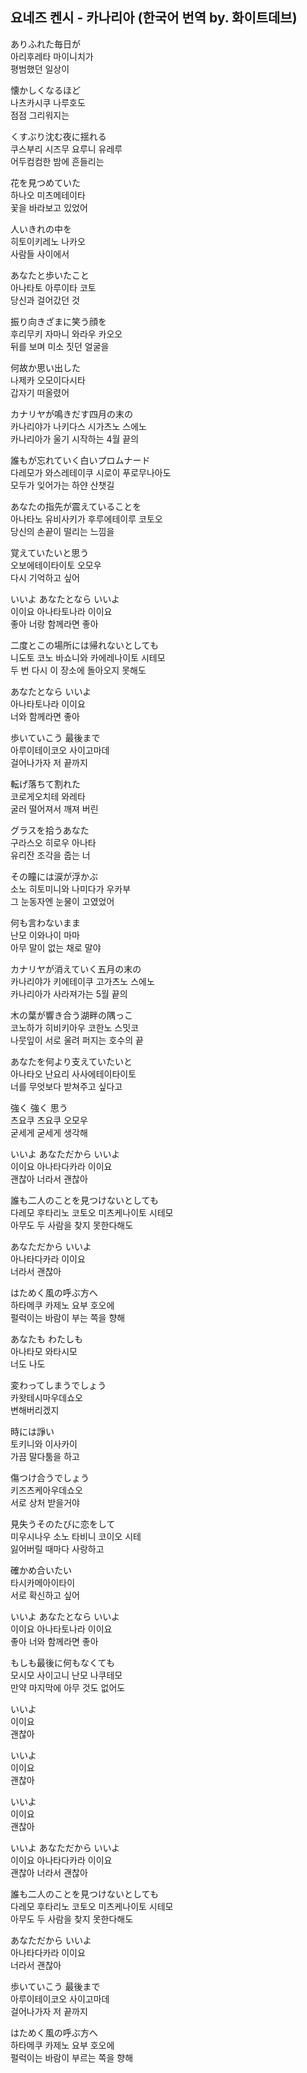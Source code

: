 ## 요네즈 켄시 - 카나리아 (한국어 번역 by. 화이트데브)

ありふれた毎日が  
아리후레타 마이니치가  
평범했던 일상이  
  
懐かしくなるほど  
나츠카시쿠 나루호도  
점점 그리워지는  
  
くすぶり沈む夜に揺れる  
쿠스부리 시즈무 요루니 유레루  
어두컴컴한 밤에 흔들리는  
  
花を見つめていた  
하나오 미츠메테이타  
꽃을 바라보고 있었어  
  
人いきれの中を  
히토이키레노 나카오  
사람들 사이에서  
  
あなたと歩いたこと  
아나타토 아루이타 코토  
당신과 걸어갔던 것  
  
振り向きざまに笑う顔を  
후리무키 자마니 와라우 카오오  
뒤를 보며 미소 짓던 얼굴을  
  
何故か思い出した  
나제카 오모이다시타  
갑자기 떠올렸어  
  
カナリヤが鳴きだす四月の末の  
카나리야가 나키다스 시가츠노 스에노  
카나리아가 울기 시작하는 4월 끝의  
  
誰もが忘れていく白いプロムナード  
다레모가 와스레테이쿠 시로이 푸로무나아도  
모두가 잊어가는 하얀 산챗길  
  
あなたの指先が震えていることを  
아나타노 유비사키가 후루에테이루 코토오  
당신의 손끝이 떨리는 느낌을  
  
覚えていたいと思う  
오보에테이타이토 오모우  
다시 기억하고 싶어  
  
いいよ あなたとなら いいよ  
이이요 아나타토나라 이이요  
좋아 너랑 함께라면 좋아  
  
二度とこの場所には帰れないとしても  
니도토 코노 바쇼니와 카에레나이토 시테모  
두 번 다시 이 장소에 돌아오지 못해도  
  
あなたとなら いいよ  
아나타토나라 이이요  
너와 함께라면 좋아  
  
歩いていこう 最後まで  
아루이테이코오 사이고마데  
걸어나가자 저 끝까지  
  
転げ落ちて割れた  
코로게오치테 와레타  
굴러 떨어져서 깨져 버린  
  
グラスを拾うあなた  
구라스오 히로우 아나타  
유리잔 조각을 줍는 너  
  
その瞳には涙が浮かぶ  
소노 히토미니와 나미다가 우카부  
그 눈동자엔 눈물이 고였었어  
  
何も言わないまま  
난모 이와나이 마마  
아무 말이 없는 채로 말야  
  
カナリヤが消えていく五月の末の  
카나리야가 키에테이쿠 고가츠노 스에노  
카나리아가 사라져가는 5월 끝의  
  
木の葉が響き合う湖畔の隅っこ  
코노하가 히비키아우 코한노 스밋코  
나뭇잎이 서로 울려 퍼지는 호수의 끝  
  
あなたを何より支えていたいと  
아나타오 난요리 사사에테이타이토  
너를 무엇보다 받쳐주고 싶다고  
  
強く 強く 思う  
츠요쿠 츠요쿠 오모우  
굳세게 굳세게 생각해  
  
いいよ あなただから いいよ  
이이요 아나타다카라 이이요  
괜찮아 너라서 괜찮아  
  
誰も二人のことを見つけないとしても  
다레모 후타리노 코토오 미츠케나이토 시테모  
아무도 두 사람을 찾지 못한다해도  
  
あなただから いいよ  
아나타다카라 이이요  
너라서 괜찮아  
  
はためく風の呼ぶ方へ  
하타메쿠 카제노 요부 호오에  
펄럭이는 바람이 부는 쪽을 향해  
  
あなたも わたしも  
아나타모 와타시모  
너도 나도  
  
変わってしまうでしょう  
카왓테시마우데쇼오  
변해버리겠지  
  
時には諍い  
토키니와 이사카이  
가끔 말다툼을 하고  
  
傷つけ合うでしょう  
키즈츠케아우데쇼오  
서로 상처 받을거야  
  
見失うそのたびに恋をして  
미우시나우 소노 타비니 코이오 시테  
잃어버릴 때마다 사랑하고  
  
確かめ合いたい  
타시카메아이타이  
서로 확신하고 싶어  
  
いいよ あなたとなら いいよ  
이이요 아나타토나라 이이요  
좋아 너와 함께라면 좋아  
  
もしも最後に何もなくても  
모시모 사이고니 난모 나쿠테모  
만약 마지막에 아무 것도 없어도  
  
いいよ  
이이요  
괜찮아  
  
いいよ  
이이요  
괜찮아  
  
いいよ  
이이요  
괜찮아  
  
いいよ あなただから いいよ  
이이요 아나타다카라 이이요  
괜찮아 너라서 괜찮아  
  
誰も二人のことを見つけないとしても  
다레모 후타리노 코토오 미츠케나이토 시테모  
아무도 두 사람을 찾지 못한다해도  
  
あなただから いいよ  
아나타다카라 이이요  
너라서 괜찮아  
  
歩いていこう 最後まで  
아루이테이코오 사이고마데  
걸어나가자 저 끝까지  
  
はためく風の呼ぶ方へ  
하타메쿠 카제노 요부 호오에  
펄럭이는 바람이 부르는 쪽을 향해  
